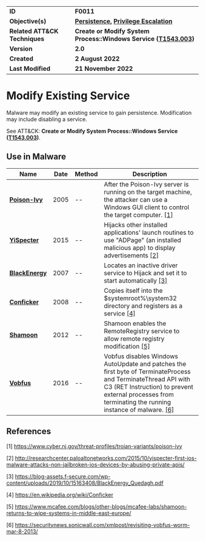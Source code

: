 <table>
<tr>
<td><b>ID</b></td>
<td><b>F0011</b></td>
</tr>
<tr>
<td><b>Objective(s)</b></td>
<td><b><a href="../persistence">Persistence</a>, <a href="../privilege-escalation">Privilege Escalation</a></b></td>
</tr>
<tr>
<td><b>Related ATT&CK Techniques</b></td>
<td><b>Create or Modify System Process::Windows Service (<a href="https://attack.mitre.org/techniques/T1543/003/">T1543.003</a>)</b></td>
</tr>
<tr>
<td><b>Version</b></td>
<td><b>2.0</b></td>
</tr>
<tr>
<td><b>Created</b></td>
<td><b>2 August 2022</b></td>
</tr>
<tr>
<td><b>Last Modified</b></td>
<td><b>21 November 2022</b></td>
</tr>
</table>


# Modify Existing Service

Malware may modify an existing service to gain persistence. Modification may include disabling a service.

See ATT&CK: **Create or Modify System Process::Windows Service ([T1543.003](https://attack.mitre.org/techniques/T1543/003/))**.

## Use in Malware

|Name|Date|Method|Description|
|---|---|---|---|
|[**Poison-Ivy**](../xample-malware/poison-ivy.md)|2005|--|After the Poison-Ivy server is running on the target machine, the attacker can use a Windows GUI client to control the target computer. [[1]](#1)|
|[**YiSpecter**](../xample-malware/yispecter.md)|2015|--|Hijacks other installed applications' launch routines to use "ADPage" (an installed malicious app) to display advertisements  [[2]](#2)|
|[**BlackEnergy**](../xample-malware/blackenergy.md)|2007|--|Locates an inactive driver service to Hijack and set it to start automatically [[3]](#3)|
|[**Conficker**](../xample-malware/conficker.md)|2008|--|Copies itself into the $systemroot%\system32 directory and registers as a service  [[4]](#4)|
|[**Shamoon**](../xample-malware/shamoon.md)|2012|--|Shamoon enables the RemoteRegistry service to allow remote registry modification [[5]](#5)|
|[**Vobfus**](../xample-malware/vobfus.md)|2016|--|Vobfus disables Windows AutoUpdate and patches the first byte of TerminateProcess and TerminateThread API with C3 (RET Instruction) to prevent external processes from terminating the running instance of malware. [[6]](#6)|

## References

<a name="1">[1]</a> https://www.cyber.nj.gov/threat-profiles/trojan-variants/poison-ivy

<a name="2">[2]</a> http://researchcenter.paloaltonetworks.com/2015/10/yispecter-first-ios-malware-attacks-non-jailbroken-ios-devices-by-abusing-private-apis/

<a name="3">[3]</a> https://blog-assets.f-secure.com/wp-content/uploads/2019/10/15163408/BlackEnergy_Quedagh.pdf

<a name="4">[4]</a> https://en.wikipedia.org/wiki/Conficker

<a name="5">[5]</a> https://www.mcafee.com/blogs/other-blogs/mcafee-labs/shamoon-returns-to-wipe-systems-in-middle-east-europe/

<a name="6">[6]</a> https://securitynews.sonicwall.com/xmlpost/revisiting-vobfus-worm-mar-8-2013/